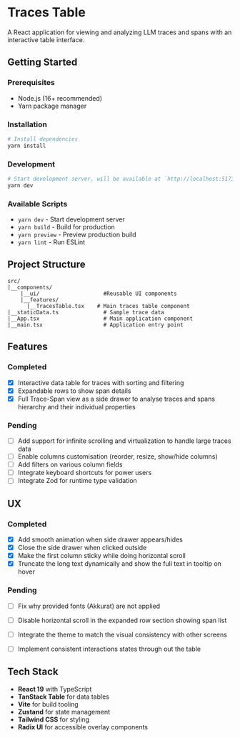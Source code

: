 # Traces Table

A React application for viewing and analyzing LLM traces and spans with an interactive table interface.

## Getting Started

### Prerequisites

- Node.js (16+ recommended)
- Yarn package manager

### Installation

```bash
# Install dependencies
yarn install
```

### Development

```bash
# Start development server, will be available at `http://localhost:5173`
yarn dev
```

### Available Scripts

- `yarn dev` - Start development server
- `yarn build` - Build for production
- `yarn preview` - Preview production build
- `yarn lint` - Run ESLint

## Project Structure

```
src/
|__components/
    |__ui/                    #Reusable UI components
    |__features/
      |__TracesTable.tsx    # Main traces table component
|__staticData.ts              # Sample trace data
|__App.tsx                    # Main application component
|__main.tsx                   # Application entry point
```

## Features

### Completed

- [x] Interactive data table for traces with sorting and filtering
- [x] Expandable rows to show span details
- [x] Full Trace-Span view as a side drawer to analyse traces and spans hierarchy and their individual properties

### Pending

- [ ] Add support for infinite scrolling and virtualization to handle large traces data
- [ ] Enable columns customisation (reorder, resize, show/hide columns)
- [ ] Add filters on various column fields
- [ ] Integrate keyboard shortcuts for power users
- [ ] Integrate Zod for runtime type validation

## UX

### Completed

- [x] Add smooth animation when side drawer appears/hides
- [x] Close the side drawer when clicked outside
- [x] Make the first column sticky while doing horizontal scroll
- [x] Truncate the long text dynamically and show the full text in tooltip on hover

### Pending

- [ ] Fix why provided fonts (Akkurat) are not applied
- [ ] Disable horizontal scroll in the expanded row section showing span list 
- [ ] Integrate the theme to match the visual consistency with other screens
- [ ] Implement consistent interactions states through out the table


## Tech Stack

- **React 19** with TypeScript
- **TanStack Table** for data tables
- **Vite** for build tooling
- **Zustand** for state management
- **Tailwind CSS** for styling
- **Radix UI** for accessible overlay components